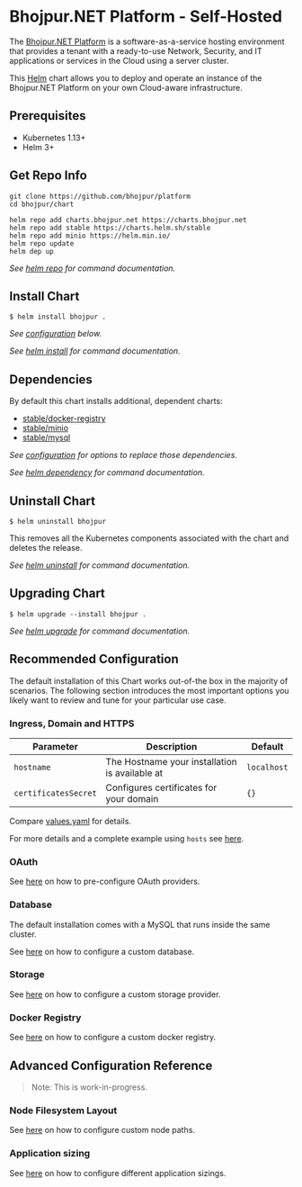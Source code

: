 # Bhojpur.NET Platform - Self-Hosted

The [Bhojpur.NET Platform](https://www.bhojpur.net) is a software-as-a-service hosting environment that provides a tenant
with a ready-to-use Network, Security, and IT applications or services in the Cloud using a server cluster.

This [Helm](https://helm.sh) chart allows you to deploy and operate an instance of the Bhojpur.NET Platform on your
own Cloud-aware infrastructure.


## Prerequisites

- Kubernetes 1.13+
- Helm 3+


## Get Repo Info

```console
git clone https://github.com/bhojpur/platform
cd bhojpur/chart

helm repo add charts.bhojpur.net https://charts.bhojpur.net
helm repo add stable https://charts.helm.sh/stable
helm repo add minio https://helm.min.io/
helm repo update
helm dep up
```

_See [helm repo](https://helm.sh/docs/helm/helm_repo/) for command documentation._


## Install Chart

```console
$ helm install bhojpur .
```

_See [configuration](#configuration) below._

_See [helm install](https://helm.sh/docs/helm/helm_install/) for command documentation._


## Dependencies

By default this chart installs additional, dependent charts:

- [stable/docker-registry](https://github.com/helm/charts/tree/master/stable/docker-registry)
- [stable/minio](https://github.com/minio/charts)
- [stable/mysql](https://github.com/helm/charts/tree/master/stable/mysql)

_See [configuration](#configuration) for options to replace those dependencies._

_See [helm dependency](https://helm.sh/docs/helm/helm_dependency/) for command documentation._


## Uninstall Chart

```console
$ helm uninstall bhojpur
```

This removes all the Kubernetes components associated with the chart and deletes the release.

_See [helm uninstall](https://helm.sh/docs/helm/helm_uninstall/) for command documentation._


## Upgrading Chart

```console
$ helm upgrade --install bhojpur .
```

_See [helm upgrade](https://helm.sh/docs/helm/helm_upgrade/) for command documentation._


## Recommended Configuration

The default installation of this Chart works out-of-the box in the majority of scenarios. The following section
introduces the most important options you likely want to review and tune for your particular use case.


### Ingress, Domain and HTTPS

| Parameter            | Description                                    | Default                                                 |
|----------------------|------------------------------------------------|---------------------------------------------------------|
| `hostname`           | The Hostname your installation is available at | `localhost`                                             |
| `certificatesSecret` | Configures certificates for your domain        | `{}`                                                    |

Compare [values.yaml](./values.yaml) for details.

For more details and a complete example using `hosts` see [here](https://docs.bhojpur.net/self-hosted/latest/install/configure-ingress/).


### OAuth

See [here](https://docs.bhojpur.net/self-hosted/latest/install/oauth/) on how to pre-configure OAuth providers.


### Database

The default installation comes with a MySQL that runs inside the same cluster.

See [here](https://docs.bhojpur.net/self-hosted/latest/install/database/) on how to configure a custom database.


### Storage

See [here](https://docs.bhojpur.net/self-hosted/latest/install/storage/) on how to configure a custom storage provider.


### Docker Registry

See [here](https://docs.bhojpur.net/self-hosted/latest/install/docker-registry/) on how to configure a custom docker registry.


## Advanced Configuration Reference

 > Note: This is work-in-progress.


### Node Filesystem Layout

See [here](https://docs.bhojpur.net/self-hosted/latest/install/nodes/) on how to configure custom node paths.

### Application sizing

See [here](https://docs.bhojpur.net/self-hosted/latest/install/applications/) on how to configure different application sizings.
